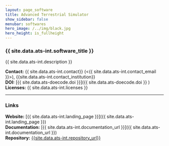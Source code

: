 ```yaml
---
layout: page_software
title: Advanced Terrestrial Simulator
show_sidebar: false
menubar: softwares
hero_image: /../img/black.jpg
hero_height: is_fullheight
---
```


### {{ site.data.ats-int.software_title }} [<i class="fas fa-book"></i>]({{site.data.ats-int.landing_page}}) [<i class="fab fa-github"></i>]({{site.data.ats-int.repository_url}})

{{ site.data.ats-int.description }} 

**Contact:** {{ site.data.ats-int.contact}} (<{{ site.data.ats-int.contact_email }}>), {{site.data.ats-int.contact_institution}} <br>
**DOI:**  [{{ site.data.ats-doecode.doi }}]({{ site.data.ats-doecode.doi }} ) <br>
**Licenses:**  {{ site.data.ats-int.licenses }} <br>

***

### Links

**Website:** [{{ site.data.ats-int.landing_page }}]({{ site.data.ats-int.landing_page }}) <br>
**Documentation:** [{{ site.data.ats-int.documentation_url }}]({{ site.data.ats-int.documentation_url }}) <br>
**Repository:** [{{site.data.ats-int.repository_url}}]( {{site.data.ats-int.repository_url}} ) <br>
